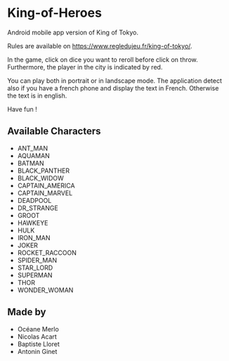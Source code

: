 # King-of-Heroes

Android mobile app version of King of Tokyo.

Rules are available on https://www.regledujeu.fr/king-of-tokyo/.

In the game, click on dice you want to reroll before click on throw.
Furthermore, the player in the city is indicated by red.

You can play both in portrait or in landscape mode.
The application detect also if you have a french phone and display the text in French. Otherwise the text is in english.

Have fun !

## Available Characters

- ANT_MAN
- AQUAMAN
- BATMAN
- BLACK_PANTHER
- BLACK_WIDOW
- CAPTAIN_AMERICA
- CAPTAIN_MARVEL
- DEADPOOL
- DR_STRANGE
- GROOT
- HAWKEYE
- HULK
- IRON_MAN
- JOKER
- ROCKET_RACCOON
- SPIDER_MAN
- STAR_LORD
- SUPERMAN
- THOR
- WONDER_WOMAN

## Made by

- Océane Merlo
- Nicolas Acart
- Baptiste Lloret
- Antonin Ginet
